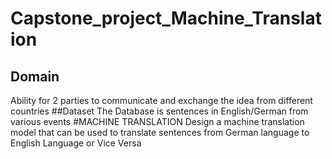 # Capstone_project_Machine_Translation
## Domain
Ability for 2 parties to communicate and exchange the idea from different countries
##Dataset
The Database is sentences in English/German from various events
#MACHINE TRANSLATION
Design a machine translation model that can be used to translate sentences from German language to English Language  or Vice Versa
